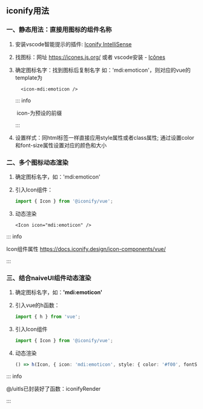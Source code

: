 ## iconify用法

### 一、静态用法：直接用图标的组件名称

1. 安装vscode智能提示的插件: [Iconify IntelliSense](https://marketplace.visualstudio.com/items?itemName=antfu.iconify)

2. 找图标：网址 https://icones.js.org/ 或者 vscode安装 - [Icônes](https://marketplace.visualstudio.com/items?itemName=afzalsayed96.icones)

3. 确定图标名字：找到图标后复制名字 如：'mdi:emoticon'，则对应的vue的template为
   
	```vue
	  <icon-mdi:emoticon />
	```
	
	::: info
	
	​	icon-为预设的前缀
	
	:::
	
	
	
4. 设置样式：同html标签一样直接应用style属性或者class属性; 通过设置color和font-size属性设置对应的颜色和大小

### 二、多个图标动态渲染

1. 确定图标名字，如：'mdi:emoticon'

2. 引入Icon组件：

   ```typescript
   import { Icon } from '@iconify/vue';
   ```



3. 动态渲染

    ```vue
    <Icon icon="mdi:emoticon" />
    ```


::: info

Icon组件属性 https://docs.iconify.design/icon-components/vue/

:::


### 三、结合naiveUI组件动态渲染

1. 确定图标名字，如：**'mdi:emoticon'**

2. 引入vue的h函数：

   ```typescript
   import { h } from 'vue';
   ```



3. 引入Icon组件

   ```typescript
   import { Icon } from '@iconify/vue';
   ```



4. 动态渲染

   ```typescript
   () => h(Icon, { icon: 'mdi:emoticon', style: { color: '#f00', fontSize: '16px' } })
   ```



::: info

@/uitls已封装好了函数：iconifyRender

:::



